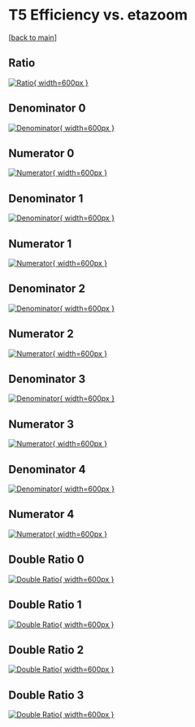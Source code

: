 # T5 Efficiency vs. etazoom

[[back to main](./)]



## Ratio

[![Ratio](../mtv/var/T5_vtr_211_1_eff_etazoom.png){ width=600px }](../mtv/var/T5_vtr_211_1_eff_etazoom.pdf)

## Denominator 0

[![Denominator](../mtv/den/T5_vtr_211_1_eff_etazoom_den0.png){ width=600px }](../mtv/den/T5_vtr_211_1_eff_etazoom_den0.pdf)

## Numerator 0

[![Numerator](../mtv/num/T5_vtr_211_1_eff_etazoom_num0.png){ width=600px }](../mtv/num/T5_vtr_211_1_eff_etazoom_num0.pdf)

## Denominator 1

[![Denominator](../mtv/den/T5_vtr_211_1_eff_etazoom_den1.png){ width=600px }](../mtv/den/T5_vtr_211_1_eff_etazoom_den1.pdf)

## Numerator 1

[![Numerator](../mtv/num/T5_vtr_211_1_eff_etazoom_num1.png){ width=600px }](../mtv/num/T5_vtr_211_1_eff_etazoom_num1.pdf)

## Denominator 2

[![Denominator](../mtv/den/T5_vtr_211_1_eff_etazoom_den2.png){ width=600px }](../mtv/den/T5_vtr_211_1_eff_etazoom_den2.pdf)

## Numerator 2

[![Numerator](../mtv/num/T5_vtr_211_1_eff_etazoom_num2.png){ width=600px }](../mtv/num/T5_vtr_211_1_eff_etazoom_num2.pdf)

## Denominator 3

[![Denominator](../mtv/den/T5_vtr_211_1_eff_etazoom_den3.png){ width=600px }](../mtv/den/T5_vtr_211_1_eff_etazoom_den3.pdf)

## Numerator 3

[![Numerator](../mtv/num/T5_vtr_211_1_eff_etazoom_num3.png){ width=600px }](../mtv/num/T5_vtr_211_1_eff_etazoom_num3.pdf)

## Denominator 4

[![Denominator](../mtv/den/T5_vtr_211_1_eff_etazoom_den4.png){ width=600px }](../mtv/den/T5_vtr_211_1_eff_etazoom_den4.pdf)

## Numerator 4

[![Numerator](../mtv/num/T5_vtr_211_1_eff_etazoom_num4.png){ width=600px }](../mtv/num/T5_vtr_211_1_eff_etazoom_num4.pdf)

## Double Ratio 0

[![Double Ratio](../mtv/ratio/T5_vtr_211_1_eff_etazoom_ratio0.png){ width=600px }](../mtv/ratio/T5_vtr_211_1_eff_etazoom_ratio0.pdf)

## Double Ratio 1

[![Double Ratio](../mtv/ratio/T5_vtr_211_1_eff_etazoom_ratio1.png){ width=600px }](../mtv/ratio/T5_vtr_211_1_eff_etazoom_ratio1.pdf)

## Double Ratio 2

[![Double Ratio](../mtv/ratio/T5_vtr_211_1_eff_etazoom_ratio2.png){ width=600px }](../mtv/ratio/T5_vtr_211_1_eff_etazoom_ratio2.pdf)

## Double Ratio 3

[![Double Ratio](../mtv/ratio/T5_vtr_211_1_eff_etazoom_ratio3.png){ width=600px }](../mtv/ratio/T5_vtr_211_1_eff_etazoom_ratio3.pdf)

